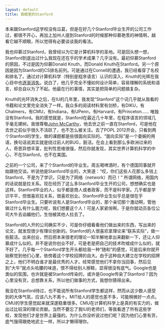 ```yaml
---
layout: default
title: 我眼里的Stanford
---
```



本来跟Stanford这学校没有瓜葛，但是在好几个Stanford毕业生开的公司工作过，都很不开心，再加上加州人提到Stanford的时候那种仰慕艳羡的神情啊，越看它越不顺眼，所以觉得有必要谈谈我的看法。

我也仰慕过Stanford，我曾经以为它是计算机科学的圣地。可是回头想一想，Stanford到底出过什么我现在还在乎的学术成果？几乎没有。最初仰慕Stanford的原因，不过是因为仰慕Donald Knuth，而Donald Knuth在Stanford。另一个原因是因为Stanford的CS排名前列。可是通过在Cornell的遭遇，我已经看穿了名校和排名了。通过对计算机科学（特别是程序语言）认识的深入，Knuth的光辉在我心目中也[逐渐消失](http://www.yinwang.org/blog-cn/2014/01/04/authority)。说白了，他几乎完全不懂如何设计简单，容易理解的系统和语言，却总自以为了不起。他最在行的事情，其实是把简单的问题搞复杂。

Knuth的光环消失之后，在IU的几年里，我发现“Stanford”这个词几乎就从我看的书籍和论文里完全消失了一样。我众多的阅读材料里有剑桥，有DIKU，有Chalmers，有CMU，有Indiana，有UPenn，有Harvard，有Princeton…… 唯独没有Stanford。我的感觉就是，Stanford在最近几十年里，在程序语言的领域几乎毫无建树。我很尊敬[John McCarthy](http://en.wikipedia.org/wiki/John_McCarthy_%28computer_scientist%29)，他去世之前一直在Stanford，可是他在去世之前似乎很久不活跃了，也不怎么被关注。去了POPL 2012开会，只看到两个Stanford的学生，做的课题都是些很面向实际的。“面向实际”是一个委婉的用语，换句话说其实就是绕过前人的BUG，脏活。在会上看到那么多欧洲过来的人，奇思异想丰富，批判性思维很强，然后你就发现，其实世界计算机科学的中心，不在Stanford，也不在美国。

之前的一个公司，来了个Stanford的毕业生。周五喝啤酒时，有个德国同事就开始跟他交谈。听说他是Stanford毕业的，大笑道：“哎，你们这些人花那么多钱上Stanford，不是为了学识，只是为了网络（network）而已！” 所谓网络，用国内的话说就是拉关系。现在经历了这么多Stanford毕业生开的公司，想想确实也是这样。Stanford毕业的人，似乎都是商人或者政客，而不是科学家。几乎都是学识平平，但很喜欢拉关系，很喜欢创业。Stanford毕业生似乎总是很在乎Stanford毕业生。只要听说有人是Stanford毕业的，那个亲切那个激动啊，管他做过什么有什么能力呢，我们想要这个人！可是人家紧俏啊，于是你就动员各位公司大牛去谄媚他们，生怕被其他人拉去了。

Stanford的人开的公司确实不少，可是你仔细看看他们做出来的东西，写出来的论文，就发现很少有理论创新的。Stanford的人很喜欢拿理论来“联系实际”，做一些脏活。出来创业，然后把本来很老的理论一知半解地拿出来翻新一下，还让人仰慕成什么似的。并不是说你创业不好，可是老是把自己的技术吹嘘成什么似的，就不好了。几乎每一个Stanford学生开头都给我一种“随和”的感觉，可是后来你就开始察觉到他们心里，依傍着这个学校招牌的自大。由于这种自大建立在学校的招牌之上，他们不明白谁才是最优秀的人才。经常感觉他们不拿你当回事，然后见到“大牛”就点头哈腰的味道，恨不得给别人擦鞋，显得很没有底气。Google也是类似的氛围，也许就是被Stanford传染的，或许是Google传染了Stanford？因为心里没有货，总想靠关系，所以他们做事的方式，我想你猜得出来。

我没在Stanford待过，也不能说所有Stanford学生都这样，然而从这少数人感受到的大体气氛，应该八九不离十。MIT给人的感觉也差不多，可能稍微好一点点。CMU的学生感觉起来就深邃稳重很多。CMU在计算机科学上是真的有实力的，做出过比较深的理论贡献。当然不要忘了我IU的老师们，等我看透了所有这些学校，发现他们才是世界上最强的。为什么你没听说过他们呢？因为他们心里有货，底气强得跟绝地武士一样，所以才懒得理你。